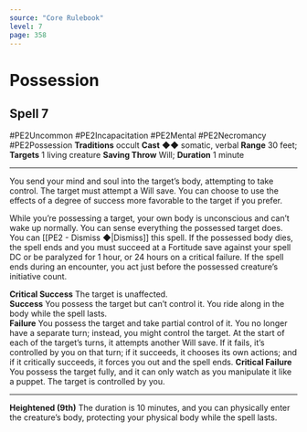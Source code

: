 ```yaml
---
source: "Core Rulebook"
level: 7
page: 358
---
```


# Possession
## Spell 7
#PE2Uncommon #PE2Incapacitation #PE2Mental #PE2Necromancy #PE2Possession
**Traditions** occult
**Cast** ◆◆ somatic, verbal
**Range** 30 feet; **Targets** 1 living creature
**Saving Throw** Will; **Duration** 1 minute

-----
You send your mind and soul into the target’s body, attempting to take control. The target must attempt a Will save. You can choose to use the effects of a degree of success more favorable to the target if you prefer.

While you’re possessing a target, your own body is unconscious and can’t wake up normally. You can sense everything the possessed target does. You can [[PE2 - Dismiss ◆|Dismiss]] this spell. If the possessed body dies, the spell ends and you must succeed at a Fortitude save against your spell DC or be paralyzed for 1 hour, or 24 hours on a critical failure. If the spell ends during an encounter, you act just before the possessed creature’s initiative count.

**Critical Success** The target is unaffected.  
**Success** You possess the target but can’t control it. You ride along in the body while the spell lasts.  
**Failure** You possess the target and take partial control of it. You no longer have a separate turn; instead, you might control the target. At the start of each of the target’s turns, it attempts another Will save. If it fails, it’s controlled by you on that turn; if it succeeds, it chooses its own actions; and if it critically succeeds, it forces you out and the spell ends.
**Critical Failure** You possess the target fully, and it can only watch as you manipulate it like a puppet. The target is controlled by you.

---
**Heightened (9th)** The duration is 10 minutes, and you can physically enter the creature’s body, protecting your physical body while the spell lasts.
